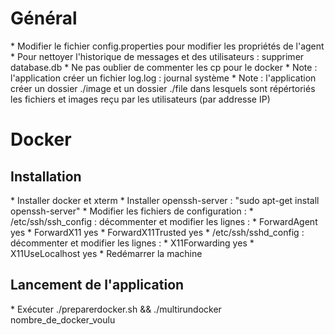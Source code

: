 <h1>Général</h1>
*	Modifier le fichier config.properties pour modifier les propriétés de l'agent
*	Pour nettoyer l'historique de messages et des utilisateurs : supprimer database.db
*	Ne pas oublier de commenter les cp pour le docker
*	Note : l'application créer un fichier log.log : journal système
*	Note : l'application créer un dossier ./image et un dossier ./file dans lesquels sont répértoriés les fichiers et images reçu par les utilisateurs (par addresse IP)

<h1>Docker</h1>
<h2>Installation</h2>
* Installer docker et xterm
* Installer openssh-server : "sudo apt-get install openssh-server"
* Modifier les fichiers de configuration :
    * /etc/ssh/ssh_config : décommenter et modifier les lignes : 
        * ForwardAgent yes
        * ForwardX11 yes
        * ForwardX11Trusted yes
    * /etc/ssh/sshd_config : décommenter et modifier les lignes : 
        * X11Forwarding yes
        * X11UseLocalhost yes
* Redémarrer la machine
<h2>Lancement de l'application</h2>
* Exécuter ./preparerdocker.sh && ./multirundocker nombre_de_docker_voulu
